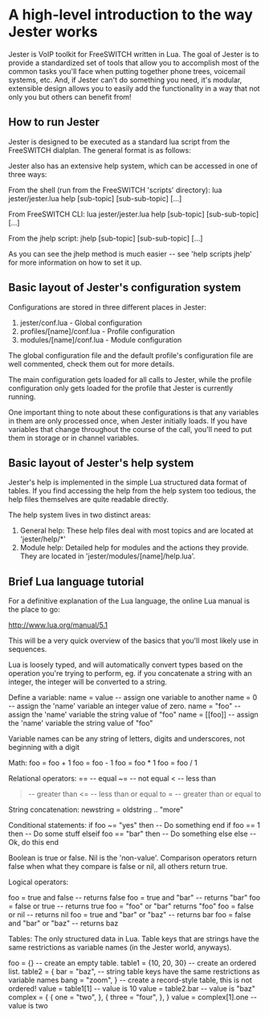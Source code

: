 # A high-level introduction to the way Jester works

Jester is VoIP toolkit for FreeSWITCH written in Lua. The goal of Jester is to provide a standardized set of tools that allow you to accomplish most of the common tasks you'll face when putting together phone trees, voicemail systems, etc. And, if Jester can't do something you need, it's modular, extensible design allows you to easily add the functionality in a way that not only you but others can benefit from!

## How to run Jester

Jester is designed to be executed as a standard lua script from the FreeSWITCH dialplan. The general format is as follows:
    <action application="lua" data="jester/jester.lua <profile> <sequence> [arg1],[arg2],...,[argN]"/>

Jester also has an extensive help system, which can be accessed in one of three ways:

  From the shell (run from the FreeSWITCH 'scripts' directory):
    lua jester/jester.lua help [sub-topic] [sub-sub-topic] [...]

  From FreeSWITCH CLI:
    lua jester/jester.lua help [sub-topic] [sub-sub-topic] [...]

  From the jhelp script:
    jhelp [sub-topic] [sub-sub-topic] [...]

  As you can see the jhelp method is much easier -- see 'help scripts jhelp' for more information on how to set it up.

## Basic layout of Jester's configuration system

Configurations are stored in three different places in Jester:

  1. jester/conf.lua - Global configuration
  2. profiles/[name]/conf.lua - Profile configuration
  3. modules/[name]/conf.lua - Module configuration

The global configuration file and the default profile's configuration file are well commented, check them out for more details.

The main configuration gets loaded for all calls to Jester, while the profile configuration only gets loaded for the profile that Jester is currently running.

One important thing to note about these configurations is that any variables in them are only processed once, when Jester initially loads. If you have variables that change throughout the course of the call, you'll need to put them in storage or in channel variables.

## Basic layout of Jester's help system

Jester's help is implemented in the simple Lua structured data format of tables. If you find accessing the help from the help system too tedious, the help files themselves are quite readable directly.

The help system lives in two distinct areas:

  1. General help:
    These help files deal with most topics and are located at 'jester/help/*'
  2. Module help:
    Detailed help for modules and the actions they provide. They are located in 'jester/modules/[name]/help.lua'.

## Brief Lua language tutorial

For a definitive explanation of the Lua language, the online Lua manual is the place to go:

  http://www.lua.org/manual/5.1

This will be a very quick overview of the basics that you'll most likely use in sequences.

Lua is loosely typed, and will automatically convert types based on the operation you're trying to perform, eg. if you concatenate a string with an integer, the integer will be converted to a string.

Define a variable:
  name = value -- assign one variable to another
  name = 0 -- assign the 'name' variable an integer value of zero.
  name = "foo" -- assign the 'name' variable the string value of "foo"
  name = [[foo]] -- assign the 'name' variable the string value of "foo"

  Variable names can be any string of letters, digits and underscores, not beginning with a digit

Math:
  foo = foo + 1
  foo = foo - 1
  foo = foo * 1
  foo = foo / 1

Relational operators:
  == -- equal
  ~= -- not equal
  <  -- less than
  >  -- greater than
  <= -- less than or equal to
  >= -- greater than or equal to

String concatenation:
  newstring = oldstring .. "more"

Conditional statements:
  if foo ~= "yes" then
    -- Do something
  end
  if foo == 1 then
    -- Do some stuff
  elseif foo == "bar" then
    -- Do something else
  else
    -- Ok, do this
  end

Boolean is true or false. Nil is the 'non-value'. Comparison operators return false when what they compare is false or nil, all others return true.

Logical operators:

  foo = true and false -- returns false
  foo = true and "bar" -- returns "bar"
  foo = false or true -- returns true
  foo = "foo" or "bar" returns "foo"
  foo = false or nil -- returns nil
  foo = true and "bar" or "baz" -- returns bar
  foo = false and "bar" or "baz" -- returns baz

Tables:
  The only structured data in Lua.
  Table keys that are strings have the same restrictions as variable names (in the Jester world, anyways).

  foo = {} -- create an empty table.
  table1 = {10, 20, 30} -- create an ordered list.
  table2 = {
    bar = "baz", -- string table keys have the same restrictions as variable names
    bang = "zoom",
  } -- create a record-style table, this is not ordered!
  value = table1[1] -- value is 10
  value = table2.bar -- value is "baz"
  complex = {
    {
      one = "two",
    },
    {
      three = "four",
    },
  }
  value = complex[1].one -- value is two

